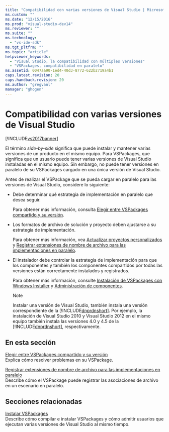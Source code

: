 ```yaml
---
title: "Compatibilidad con varias versiones de Visual Studio | Microsoft Docs"
ms.custom: ""
ms.date: "12/15/2016"
ms.prod: "visual-studio-dev14"
ms.reviewer: ""
ms.suite: ""
ms.technology: 
  - "vs-ide-sdk"
ms.tgt_pltfrm: ""
ms.topic: "article"
helpviewer_keywords: 
  - "Visual Studio, la compatibilidad con múltiples versiones"
  - "VSPackages, compatibilidad en paralelo"
ms.assetid: 0047aa90-1ed4-40d3-8772-622b2719a4b1
caps.latest.revision: 20
caps.handback.revision: 20
ms.author: "gregvanl"
manager: "ghogen"
---
```

# Compatibilidad con varias versiones de Visual Studio
[!INCLUDE[vs2017banner](../code-quality/includes/vs2017banner.md)]

El término *side\-by\-side* significa que puede instalar y mantener varias versiones de un producto en el mismo equipo. Para VSPackages, que significa que un usuario puede tener varias versiones de Visual Studio instaladas en el mismo equipo. Sin embargo, no puede tener versiones en paralelo de su VSPackages cargado en una única versión de Visual Studio.  
  
 Antes de realizar el VSPackage que se pueda cargar en paralelo para las versiones de Visual Studio, considere lo siguiente:  
  
-   Debe determinar qué estrategia de implementación en paralelo que desea seguir.  
  
     Para obtener más información, consulta [Elegir entre VSPackages compartido y su versión](../extensibility/choosing-between-shared-and-versioned-vspackages.md).  
  
-   Los formatos de archivo de solución y proyecto deben ajustarse a su estrategia de implementación.  
  
     Para obtener más información, vea [Actualizar proyectos personalizados](../misc/upgrading-custom-projects.md) y [Registrar extensiones de nombre de archivo para las implementaciones en paralelo](../extensibility/registering-file-name-extensions-for-side-by-side-deployments.md).  
  
-   El instalador debe controlar la estrategia de implementación para que los componentes y también los componentes compartidos por todas las versiones están correctamente instalados y registrados.  
  
     Para obtener más información, consulte [Instalación de VSPackages con Windows Installer](../extensibility/internals/installing-vspackages-with-windows-installer.md) y [Administración de componentes](../extensibility/internals/component-management.md).  
  
    > [!NOTE]
    >  Instalar una versión de Visual Studio, también instala una versión correspondiente de la [!INCLUDE[dnprdnshort](../code-quality/includes/dnprdnshort_md.md)]. Por ejemplo, la instalación de Visual Studio 2010 y Visual Studio 2012 en el mismo equipo también instala las versiones 4.0 y 4.5 de la [!INCLUDE[dnprdnshort](../code-quality/includes/dnprdnshort_md.md)], respectivamente.  
  
## En esta sección  
 [Elegir entre VSPackages compartido y su versión](../extensibility/choosing-between-shared-and-versioned-vspackages.md)  
 Explica cómo resolver problemas en su VSPackage.  
  
 [Registrar extensiones de nombre de archivo para las implementaciones en paralelo](../extensibility/registering-file-name-extensions-for-side-by-side-deployments.md)  
 Describe cómo el VSPackage puede registrar las asociaciones de archivo en un escenario en paralelo.  
  
## Secciones relacionadas  
 [Instalar VSPackages](../misc/installing-vspackages.md)  
 Describe cómo compilar e instalar VSPackages y cómo admitir usuarios que ejecutan varias versiones de Visual Studio al mismo tiempo.